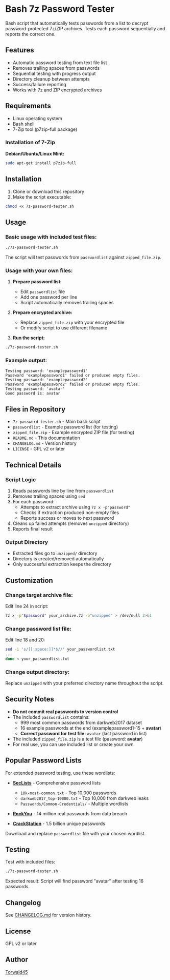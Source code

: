 # Bash 7z Password Tester

Bash script that automatically tests passwords from a list to decrypt password-protected 7z/ZIP archives. Tests each password sequentially and reports the correct one.

## Features

- Automatic password testing from text file list
- Removes trailing spaces from passwords
- Sequential testing with progress output
- Directory cleanup between attempts
- Success/failure reporting
- Works with 7z and ZIP encrypted archives

## Requirements

- Linux operating system
- Bash shell
- 7-Zip tool (p7zip-full package)

### Installation of 7-Zip

**Debian/Ubuntu/Linux Mint:**
```bash
sudo apt-get install p7zip-full
```

## Installation

1. Clone or download this repository
2. Make the script executable:
```bash
chmod +x 7z-password-tester.sh
```

## Usage

### Basic usage with included test files:

```bash
./7z-password-tester.sh
```

The script will test passwords from `passwordlist` against `zipped_file.zip`.

### Usage with your own files:

1. **Prepare password list:**
   - Edit `passwordlist` file
   - Add one password per line
   - Script automatically removes trailing spaces

2. **Prepare encrypted archive:**
   - Replace `zipped_file.zip` with your encrypted file
   - Or modify script to use different filename

3. **Run the script:**
```bash
./7z-password-tester.sh
```

### Example output:

```
Testing password: 'examplepassword1'
Password 'examplepassword1' failed or produced empty files.
Testing password: 'examplepassword2'
Password 'examplepassword2' failed or produced empty files.
Testing password: 'avatar'
Good password is: avatar
```

## Files in Repository

- `7z-password-tester.sh` - Main bash script
- `passwordlist` - Example password list (for testing)
- `zipped_file.zip` - Example encrypted ZIP file (for testing)
- `README.md` - This documentation
- `CHANGELOG.md` - Version history
- `LICENSE` - GPL v2 or later

## Technical Details

### Script Logic

1. Reads passwords line by line from `passwordlist`
2. Removes trailing spaces using `sed`
3. For each password:
   - Attempts to extract archive using `7z x -p"password"`
   - Checks if extraction produced non-empty files
   - Reports success or moves to next password
4. Cleans up failed attempts (removes `unzipped` directory)
5. Reports final result

### Output Directory

- Extracted files go to `unzipped/` directory
- Directory is created/removed automatically
- Only successful extraction keeps the directory

## Customization

### Change target archive file:

Edit line 24 in script:
```bash
7z x -p"$password" your_archive.7z -o"unzipped" > /dev/null 2>&1
```

### Change password list file:

Edit line 18 and 20:
```bash
sed -i 's/[[:space:]]*$//' your_passwordlist.txt
...
done < your_passwordlist.txt
```

### Change output directory:

Replace `unzipped` with your preferred directory name throughout the script.

## Security Notes

- **Do not commit real passwords to version control**
- The included `passwordlist` contains:
  - 999 most common passwords from darkweb2017 dataset
  - 16 example passwords at the end (examplepassword1-15 + **avatar**)
  - **Correct password for test file:** `avatar` (last password in list)
- The included `zipped_file.zip` is a test file (password: **avatar**)
- For real use, you can use included list or create your own

## Popular Password Lists

For extended password testing, use these wordlists:

- **[SecLists](https://github.com/danielmiessler/SecLists)** - Comprehensive password lists
  - `10k-most-common.txt` - Top 10,000 passwords
  - `darkweb2017_top-10000.txt` - Top 10,000 from darkweb leaks
  - `Passwords/Common-Credentials/` - Multiple wordlists

- **[RockYou](https://github.com/brannondorsey/naive-hashcat/releases)** - 14 million real passwords from data breach

- **[CrackStation](https://crackstation.net/crackstation-wordlist-password-cracking-dictionary.htm)** - 1.5 billion unique passwords

Download and replace `passwordlist` file with your chosen wordlist.

## Testing

Test with included files:
```bash
./7z-password-tester.sh
```

Expected result: Script will find password "avatar" after testing 16 passwords.

## Changelog

See [CHANGELOG.md](CHANGELOG.md) for version history.

## License

GPL v2 or later

## Author

[Torwald45](https://github.com/Torwald45)
